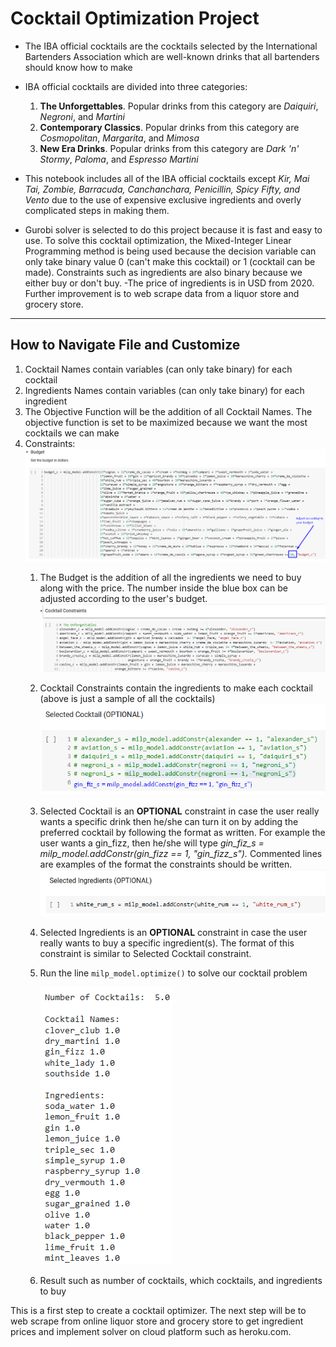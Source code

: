 # Cocktail Optimization Project
- The IBA official cocktails are the cocktails selected by the International Bartenders Association which are well-known drinks that all bartenders should know how to make
- IBA official cocktails are divided into three categories:
  1. **The Unforgettables**. Popular drinks from this category are *Daiquiri*, *Negroni*, and *Martini*
  2. **Contemporary Classics**. Popular drinks from this category are *Cosmopolitan*, *Margarita*, and *Mimosa*
  3. **New Era Drinks**. Popular drinks from this category are *Dark 'n' Stormy*, *Paloma*, and *Espresso Martini*

- This notebook includes all of the IBA official cocktails except *Kir, Mai Tai, Zombie, Barracuda, Canchanchara, Penicillin, Spicy Fifty, and Vento* due to the use of expensive exclusive ingredients and overly complicated steps in making them.
- Gurobi solver is selected to do this project because it is fast and easy to use. To solve this cocktail optimization, the Mixed-Integer Linear Programming method is being used because the decision variable can only take binary value 0 (can't make this cocktail) or 1 (cocktail can be made). Constraints such as ingredients are also binary because we either buy or don't buy.
-The price of ingredients is in USD from 2020. Further improvement is to web scrape data from a liquor store and grocery store.
---
## How to Navigate File and Customize
1. Cocktail Names contain variables (can only take binary) for each cocktail
2. Ingredients Names contain variables (can only take binary) for each ingredient
3. The Objective Function will be the addition of all Cocktail Names. The objective function is set to be maximized because we want the most cocktails we can make
4. Constraints:
      ![alt text](https://github.com/fendihalim/fendihalim/blob/main/cocktail-project/images/budget-constraint-cocktail.png)
    1. The Budget is the addition of all the ingredients we need to buy along with the price. The number inside the blue box can be adjusted according to the user's budget.
      ![alt text](https://github.com/fendihalim/fendihalim/blob/main/cocktail-project/images/cocktail-constraint.png)
    3. Cocktail Constraints contain the ingredients to make each cocktail (above is just a sample of all the cocktails)
      ![alt text](https://github.com/fendihalim/fendihalim/blob/main/cocktail-project/images/selected-cocktail-constraint-.png)
    4. Selected Cocktail is an **OPTIONAL** constraint in case the user really wants a specific drink then he/she can turn it on by adding the preferred cocktail by following the format as written. For example the user wants a gin_fizz, then he/she will type *gin_fiz_s = milp_model.addConstr(gin_fizz == 1, "gin_fizz_s").* Commented lines are examples of the format the constraints should be written.
      ![alt text](https://github.com/fendihalim/fendihalim/blob/main/cocktail-project/images/selected-ingredients-constraint.png)
    5. Selected Ingredients is an **OPTIONAL** constraint in case the user really wants to buy a specific ingredient(s). The format of this constraint is similar to Selected Cocktail constraint.
    6. Run the line `milp_model.optimize()` to solve our cocktail problem 
    
       ![alt text](https://github.com/fendihalim/fendihalim/blob/main/cocktail-project/images/cocktail-result.png)
       
    7. Result such as number of cocktails, which cocktails, and ingredients to buy
   
This is a first step to create a cocktail optimizer. The next step will be to web scrape from online liquor store and grocery store to get ingredient prices and implement solver on cloud platform such as heroku.com.
